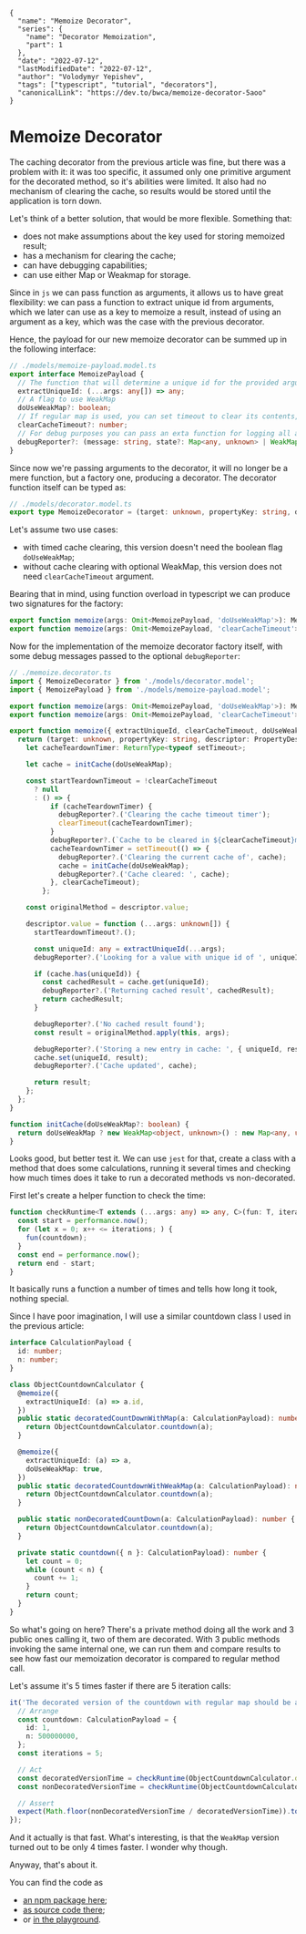 ```ic-metadata
{
  "name": "Memoize Decorator",
  "series": {
    "name": "Decorator Memoization",
    "part": 1
  },
  "date": "2022-07-12",
  "lastModifiedDate": "2022-07-12",
  "author": "Volodymyr Yepishev",
  "tags": ["typescript", "tutorial", "decorators"],
  "canonicalLink": "https://dev.to/bwca/memoize-decorator-5aoo"
}
```

# Memoize Decorator

The caching decorator from the previous article was fine, but there was a problem with it: it was too specific, it assumed only one primitive argument for the decorated method, so it's abilities were limited. It also had no mechanism of clearing the cache, so results would be stored until the application is torn down.

Let's think of a better solution, that would be more flexible. Something that:
* does not make assumptions about the key used for storing memoized result;
* has a mechanism for clearing the cache;
* can have debugging capabilities;
* can use either Map or Weakmap for storage.

Since in `js` we can pass function as arguments, it allows us to have great flexibility: we can pass a function to extract unique id from arguments, which we later can use as a key to memoize a result, instead of using an argument as a key, which was the case with the previous decorator.

Hence, the payload for our new memoize decorator can be summed up in the following interface:

```typescript
// ./models/memoize-payload.model.ts
export interface MemoizePayload {
  // The function that will determine a unique id for the provided arguments set, determined by used
  extractUniqueId: (...args: any[]) => any;
  // A flag to use WeakMap
  doUseWeakMap?: boolean;
  // If regular map is used, you can set timeout to clear its contents, optional
  clearCacheTimeout?: number;
  // For debug purposes you can pass an exta function for logging all actions
  debugReporter?: (message: string, state?: Map<any, unknown> | WeakMap<object, unknown> | unknown) => void;
}
```

Since now we're passing arguments to the decorator, it will no longer be a mere function, but a factory one, producing a decorator. The decorator function itself can be typed as:
```typescript
// ./models/decorator.model.ts
export type MemoizeDecorator = (target: unknown, propertyKey: string, descriptor: PropertyDescriptor) => void;
```

Let's assume two use cases:
* with timed cache clearing, this version doesn't need the boolean flag `doUseWeakMap`;
* without cache clearing with optional WeakMap, this version does not need `clearCacheTimeout` argument.

Bearing that in mind, using function overload in typescript we can produce two signatures for the factory:

```typescript
export function memoize(args: Omit<MemoizePayload, 'doUseWeakMap'>): MemoizeDecorator;
export function memoize(args: Omit<MemoizePayload, 'clearCacheTimeout'>): MemoizeDecorator;
```

Now for the implementation of the memoize decorator factory itself, with some debug messages passed to the optional `debugReporter`:

```typescript
// ./memoize.decorator.ts
import { MemoizeDecorator } from './models/decorator.model';
import { MemoizePayload } from './models/memoize-payload.model';

export function memoize(args: Omit<MemoizePayload, 'doUseWeakMap'>): MemoizeDecorator;
export function memoize(args: Omit<MemoizePayload, 'clearCacheTimeout'>): MemoizeDecorator;

export function memoize({ extractUniqueId, clearCacheTimeout, doUseWeakMap, debugReporter }: MemoizePayload): MemoizeDecorator {
  return (target: unknown, propertyKey: string, descriptor: PropertyDescriptor): void => {
    let cacheTeardownTimer: ReturnType<typeof setTimeout>;

    let cache = initCache(doUseWeakMap);

    const startTeardownTimeout = !clearCacheTimeout
      ? null
      : () => {
          if (cacheTeardownTimer) {
            debugReporter?.('Clearing the cache timeout timer');
            clearTimeout(cacheTeardownTimer);
          }
          debugReporter?.(`Cache to be cleared in ${clearCacheTimeout}ms`);
          cacheTeardownTimer = setTimeout(() => {
            debugReporter?.('Clearing the current cache of', cache);
            cache = initCache(doUseWeakMap);
            debugReporter?.('Cache cleared: ', cache);
          }, clearCacheTimeout);
        };

    const originalMethod = descriptor.value;

    descriptor.value = function (...args: unknown[]) {
      startTeardownTimeout?.();

      const uniqueId: any = extractUniqueId(...args);
      debugReporter?.('Looking for a value with unique id of ', uniqueId);

      if (cache.has(uniqueId)) {
        const cachedResult = cache.get(uniqueId);
        debugReporter?.('Returning cached result', cachedResult);
        return cachedResult;
      }

      debugReporter?.('No cached result found');
      const result = originalMethod.apply(this, args);

      debugReporter?.('Storing a new entry in cache: ', { uniqueId, result });
      cache.set(uniqueId, result);
      debugReporter?.('Cache updated', cache);

      return result;
    };
  };
}

function initCache(doUseWeakMap?: boolean) {
  return doUseWeakMap ? new WeakMap<object, unknown>() : new Map<any, unknown>();
}
```

Looks good, but better test it. We can use `jest` for that, create a class with a method that does some calculations, running it several times and checking how much times does it take to run a decorated methods vs non-decorated.

First let's create a helper function to check the time:

```typescript
function checkRuntime<T extends (...args: any) => any, C>(fun: T, iterations: number, countdown: C): number {
  const start = performance.now();
  for (let x = 0; x++ <= iterations; ) {
    fun(countdown);
  }
  const end = performance.now();
  return end - start;
}
```

It basically runs a function a number of times and tells how long it took, nothing special.

Since I have poor imagination, I will use a similar countdown class I used in the previous article:

```typescript
interface CalculationPayload {
  id: number;
  n: number;
}

class ObjectCountdownCalculator {
  @memoize({
    extractUniqueId: (a) => a.id,
  })
  public static decoratedCountDownWithMap(a: CalculationPayload): number {
    return ObjectCountdownCalculator.countdown(a);
  }

  @memoize({
    extractUniqueId: (a) => a,
    doUseWeakMap: true,
  })
  public static decoratedCountdownWithWeakMap(a: CalculationPayload): number {
    return ObjectCountdownCalculator.countdown(a);
  }

  public static nonDecoratedCountDown(a: CalculationPayload): number {
    return ObjectCountdownCalculator.countdown(a);
  }

  private static countdown({ n }: CalculationPayload): number {
    let count = 0;
    while (count < n) {
      count += 1;
    }
    return count;
  }
}
```

So what's going on here? There's a private method doing all the work and 3 public ones calling it, two of them are decorated. With 3 public methods invoking the same internal one, we can run them and compare results to see how fast our memoization decorator is compared to regular method call.

Let's assume it's 5 times faster if there are 5 iteration calls:
```typescript
it('The decorated version of the countdown with regular map should be at least 5 times faster', () => {
  // Arrange
  const countdown: CalculationPayload = {
    id: 1,
    n: 500000000,
  };
  const iterations = 5;

  // Act
  const decoratedVersionTime = checkRuntime(ObjectCountdownCalculator.decoratedCountDownWithMap, iterations, countdown);
  const nonDecoratedVersionTime = checkRuntime(ObjectCountdownCalculator.nonDecoratedCountDown, iterations, countdown);

  // Assert
  expect(Math.floor(nonDecoratedVersionTime / decoratedVersionTime)).toBeGreaterThanOrEqual(5);
});
```

And it actually is that fast. What's interesting, is that the `WeakMap` version turned out to be only 4 times faster. I wonder why though.

Anyway, that's about it.

You can find the code as 
* [an npm package here](https://www.npmjs.com/package/@merry-solutions/memoize-decorator);
* [as source code there](https://github.com/Bwca/package__merry-solutions__memoize-decorator);
* or [in the playground](https://www.typescriptlang.org/play?jsx=0#code/JYOwLgpgTgZghgYwgAgLIQLYHtgC8IAKcAngDZZwAmyA3gFDLID0TyAKgBYowCuICYYFhDIwHOGGQB3YKVLJKESFAygUcZH2ABHHimDUYWKKK7IADlCwA3AxGpwoAcx4YI4AM7IPSgDQKlaFUQe2QAI2JNH0oGZAgADzAoRDAAVRAdPQBJSgAuZAAKADoSxycPfLgQYgBtAF0ASmQAXgA+ZCriAG5YlmQAQWQYUjgnUSwolAB1CDgAa1Q4c1jKLFSfGfnF8wB+fLCsLFJZkB7GPqyYZCgIFxGTDCXkYC8eaP9iLB5kBCrvJVEwDcX0kYAmCGOjmeYC8CGEkE8-iw5kEwjgpFiENmUAAwoguGwgRAQXtkCBXGFoGdmKwAGLGAJhHhjcw8KDmLA+Lyfb6-ETmOAeLx-BJgDS8fiokRGEzkJxOUBjdHyFJCEAeFYQJlOABKEA5UGUpIKbiFowg+Q8SUV-itEggpO2AB5Ov4+HMQFgpCB2gAfZCbBZLJ1YMIAKwgAjdIA9Xp9yH97s93qabWQ1hwlB6AF86HQwMRzCh0Ng8BAACKR4wSBnNQpi5xKfJJuP+SzI6AFgDSEGIlutICc-kUHgQUGAKOM+QIViLhuIldH48nUFT7QzBh6dAlAjVyDcpfwBTKFWQAHlVGAnSWcPgiGQKJR-AByVbrCCB7bP1oNfI3suVnCyRglAPQ7lK+6YLeEDHs4p4XsAV7-neJDkFQL5Yo4eIIASRIgt+v5oFBAFVsBxhbuBe4HtBBQ0HEiTJAI6SZBAOT+JhuL4hAhLAjwYDDmsGyzEG5jDlqzJ6gayjINmf7EShD5UIRyEVqRNYmPQjA3GAbIiAUDZOE2mgxsmIBtrOnbED2fbeAOQ4BEuE4gdOFnzouY5OcYhEbtQaaaYwyDHJIvw4dx2KrN6PHQPkeo6VAIBsIWEBOgWRZYFcPhgFFIKtFuAWBQCIVmHWoCIdhXAFG+QlbEsDR5QFcLqpIdqGmw4VxtlfEtMgACEHHldxeF8bE+U7GSPByCNAX5AUa60FN+XAFcBRFWFjgRQlRKrvN+W7YyEn6sYRpFAUz44pC46DqYKCrYCvGgltz51Qtu0cZ1YArVxbXrR1W3PXtjC5gD+26odhrQDsJ0AAYDeM4Q3RdoSgMgAAkND9V9Q1gNmGAeFD-0A6t31QBtUUmHWmXvQUs0tO0-nA4o2qSUdEMnWdF2KtdPxsjc4A-FxyDpc+7FcQTwO3SVGRgANlWCR+wnbGLAOMwdUms6dsMcfY+TC-zoVK-l2bsRdA3vQbMn1YwjVWoL44KiA6LoGIWC+Q5HkrkU1jonoltu8uIGe97KB1pRwiFCURQns2JlxvUTT0wFLVZe1kVY5Ds2+1bwg21ouisXkHTVN1oqMWkGR5zkxSlHB5sq6DatQOnz4ADKHHMnMyh06ZB9IiEcMZLHPNQ6XILrufZJQz0vUthSrUU4geAU4-5w08cvVnTV61wlB6h4E2SHWc+GR9y85ObjB18z4ON2zsW6Zzq3UDce+kGAuuP7v+-n9cSi6Vv9if1ftSQ2eY9qXzBsdU6AA5cEXEn4QBfpIIwfBKBPWAQ1bOkhn7726sYYA9tHZKA4C7SO5hzCkGIPpDgLx-AninmA8S9cWY31OgAZRApzDQIQpBxHAFASIyNVo638HRU+T4f6IJkubOemUl7lwnv4bBr9a6MKvpAs6AseDmEoPaVBIt9aZx-nFEQSiwDoOzNSCxdBczbj4LuMOpVpZcVlu+T8SxSQHCOCcNeWlf7xQUHLNx5hkBjW4QGBWwZQwRijMZWM3pWg03yGE50rpYmmQSc9GxocRChQQHMHUfBBBuCdGweiCJKBeCrpHOClRqhzVSTiBJEp8hsH8IhaAEg1SnnJBgSkUB2JfHABtfIOJCI9L6TtH4mDbKOAPhYaAMpHj8AgEUZMGdYidwKEFZA8RuoAAYug7IANRHOQE6EqyhOnZy6D4gKEoVqDLABtAmQMpmb3cK7OciyqhIFWV6dZvjjG8OoAAWhmYaHMeZQDKHgEgZAeJSAIAmlckA940LUH8gYJJFIqSxBANi3puKbEQkFF4M84ZIzS0eRtBFSKRggUmQAAWomWWiU0S4pGYhXAux56lFAML4WI2YGixFZGEUgwAEAzMEFKxQQFdE4keeWOMUw+7bGPCM9EdKUVosfGMnFGkpraT-uS6JVLCk0q1cigOcILVxl5ZY0ByBmXyRggnDlTF5H5xmnAepgr8pVXljVcw+Qkh6H9VI0VPBxWSulbGuV1ZICUEVXa70qqxBBI1fCq19K1S6qUgSiZCdjX+NNZSlNQy4y0utcYIotrK3egdUKp1YqJVSrtDKskwhAKJvsBWsAyrG1wE1Yi61ebUJ6sLdASZgKTUUoEP2y1o76W1vrU8+1vrHWivHF7SAcapVro2rRMkMkR3aqlPmyeU7DX5W2Wu-Z6CpDUOOLPR5ZyyS3Pyveo5dYACM5ijV+JyY8x1xLpmHrjGesdwhL3dUxQXX9Eb8XIAAKx7PQxh9DgqrHW0kO04CXTuooa3LhgI8qk0ADVoAeDVFFbquT8mFKJAUMtC7qVVpzepIoCbgJ9qVSqtVSw2mXKlB4AZqaQDPVI56EAPbeOUCo1AGjwg6OHy4Hkgp4BmOsfNQ2kA1aV1QD+bJtSSb+2DrMtCDponxN6antbLxRQ5QFChjx3RinlObTcPkNGbnKPUdo0SbM+MegOeOE5rATgXMybk+5gLKmiQ+ZoDF0z9gPOBbcMFuqQA).